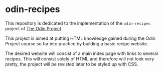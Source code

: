 # odin-recipes

This repository is dedicated to the implementation of the `odin-recipes` project of [The Odin Project](https://www.theodinproject.com/).

This project is aimed at putting HTML knowledge gained during the Odin Project course so far into practice by building a basic recipe website.

The desired website will consist of a main index page with links to several recipes. This will consist solely of HTML and therefore will not look very pretty, the project will be revisted later to be styled up with CSS.
